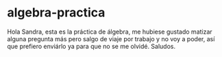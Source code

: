 # algebra-practica
Hola Sandra, esta es la práctica de álgebra, me hubiese gustado matizar alguna pregunta más pero salgo de viaje por trabajo y no voy a poder, así que prefiero enviárlo ya para que no se me olvidé. Saludos.

